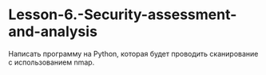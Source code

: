 # Lesson-6.-Security-assessment-and-analysis


Написать программу на Python, которая будет проводить сканирование с использованием nmap.
